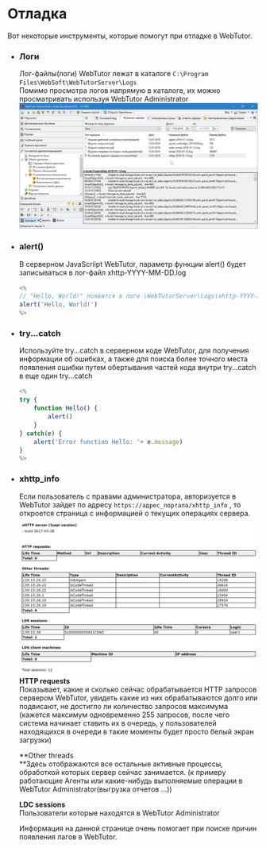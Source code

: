 # Отладка

Вот некоторые инструменты, которые помогут при отладке в WebTutor.

* ### Логи

  Лог-файлы\(логи\) WebTutor лежат в каталоге `C:\Program Files\WebSoft\WebTutorServer\Logs`  
  Помимо просмотра логов напрямую в каталоге, их можно просматривать используя WebTutor Administrator  
  ![](/Debugging/1.jpg)

* ### alert\(\)

  В серверном JavaScriipt WebTutor, параметр функции alert\(\) будет записываться в лог-файл  xhttp-YYYY-MM-DD.log

  ```js
  <%
  // "Hello, World!" появится в логе \WebTutorServer\Logs\xhttp-YYYY-MM-DD.log
  alert('Hello, World!')
  %>
  ```

* ### try...catch

  Используйте try...catch в серверном коде WebTutor, для получения информации об ошибках, а также для поиска более точного места появления ошибки путем обертывания частей кода внутри try...catch в еще один try...catch

  ```js
  <%
  try {
      function Hello() {
          alert()
      }
  } catch(e) {
      alert('Error function Hello: '+ e.message)
  }
  %>
  ```

* ### xhttp\_info

  Если пользователь с правами администратора, авторизуется в  WebTutor зайдет по адресу `https://адрес_портала/xhttp_info` , то откроется страница с информацией о текущих операциях сервера.  
  ![](/Debugging/2.jpg)  
  **HTTP requests**  
  Показывает, какие и сколько сейчас обрабатывается HTTP запросов сервером WebTutor, увидеть какие из них обрабатываются долго или подвисают, не достигло ли количество запросов максимума \(кажется максимум одновременно 255 запросов, после чего система начинает ставить их в очередь, у пользователей находящихся в очереди в такие моменты будет просто белый экран загрузки\)

  **Other threads        
  **Здесь отображаются все остальные активные процессы, обработкой которых сервер сейчас занимается. \(к примеру работающие Агенты или какие-нибудь выполняемые операции в WebTutor Administrator\(выгрузка отчетов ...\)\)

  **LDC sessions**  
  Пользователи которые находятся в WebTutor Administrator

  Информация на данной странице очень помогает при поиске причин появления лагов в WebTutor.



